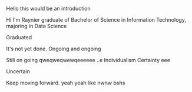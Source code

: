 Hello this would be an introduction

Hi I'm Raynier graduate of Bachelor of Science in Information Technology, majoring in Data Science

Graduated 

It's not yet done. 
Ongoing and ongoing

Still on going
qweqweqwewqeeeeee
..e
Individualism
Certainty eee

Uncertain 

Keep moving forward.
yeah
yeah
like
nwnw
bshs
